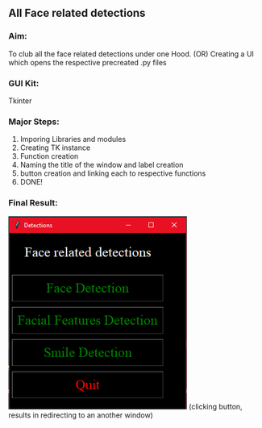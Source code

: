 ## All Face related detections

### Aim: 
To club all the face related detections under one Hood. (OR) Creating a UI which opens the respective precreated .py files

### GUI Kit:
Tkinter

### Major Steps:
1) Imporing Libraries and modules
2) Creating TK instance
3) Function creation
4) Naming the title of the window and label creation
5) button creation and linking each to respective functions 
6) DONE!

### Final Result:
<img src="/result1.png">
(clicking button, results in redirecting to an another window)
